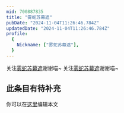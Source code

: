 ```yaml
---
mid: 700887835
title: "雾蛇苏幕遮"
pubDate: "2024-11-04T11:26:46.784Z"
updatedDate: "2024-11-04T11:26:46.784Z"
profile:
  {
    Nickname: ["雾蛇苏幕遮"],
  }
---
```


关注[雾蛇苏幕遮](https://space.bilibili.com/700887835)谢谢喵~ 关注[雾蛇苏幕遮](https://space.bilibili.com/700887835)谢谢喵~

## 此条目有待补充
你可以在[这里](https://github.com/Yuhanawa/VTuber.ICU-Content/edit/master/v/雾蛇苏幕遮/index.md)编辑本文
